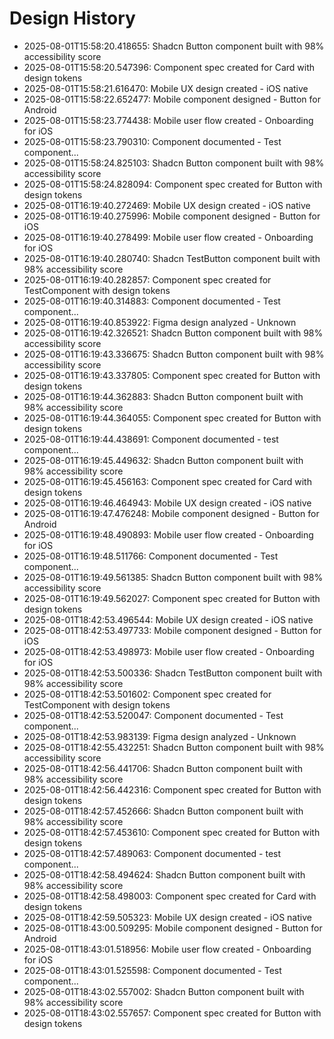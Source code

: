 # Design History

- 2025-08-01T15:58:20.418655: Shadcn Button component built with 98% accessibility score
- 2025-08-01T15:58:20.547396: Component spec created for Card with design tokens
- 2025-08-01T15:58:21.616470: Mobile UX design created - iOS native
- 2025-08-01T15:58:22.652477: Mobile component designed - Button for Android
- 2025-08-01T15:58:23.774438: Mobile user flow created - Onboarding for iOS
- 2025-08-01T15:58:23.790310: Component documented - Test component...
- 2025-08-01T15:58:24.825103: Shadcn Button component built with 98% accessibility score
- 2025-08-01T15:58:24.828094: Component spec created for Button with design tokens
- 2025-08-01T16:19:40.272469: Mobile UX design created - iOS native
- 2025-08-01T16:19:40.275996: Mobile component designed - Button for iOS
- 2025-08-01T16:19:40.278499: Mobile user flow created - Onboarding for iOS
- 2025-08-01T16:19:40.280740: Shadcn TestButton component built with 98% accessibility score
- 2025-08-01T16:19:40.282857: Component spec created for TestComponent with design tokens
- 2025-08-01T16:19:40.314883: Component documented - Test component...
- 2025-08-01T16:19:40.853922: Figma design analyzed - Unknown
- 2025-08-01T16:19:42.326521: Shadcn Button component built with 98% accessibility score
- 2025-08-01T16:19:43.336675: Shadcn Button component built with 98% accessibility score
- 2025-08-01T16:19:43.337805: Component spec created for Button with design tokens
- 2025-08-01T16:19:44.362883: Shadcn Button component built with 98% accessibility score
- 2025-08-01T16:19:44.364055: Component spec created for Button with design tokens
- 2025-08-01T16:19:44.438691: Component documented - test component...
- 2025-08-01T16:19:45.449632: Shadcn Button component built with 98% accessibility score
- 2025-08-01T16:19:45.456163: Component spec created for Card with design tokens
- 2025-08-01T16:19:46.464943: Mobile UX design created - iOS native
- 2025-08-01T16:19:47.476248: Mobile component designed - Button for Android
- 2025-08-01T16:19:48.490893: Mobile user flow created - Onboarding for iOS
- 2025-08-01T16:19:48.511766: Component documented - Test component...
- 2025-08-01T16:19:49.561385: Shadcn Button component built with 98% accessibility score
- 2025-08-01T16:19:49.562027: Component spec created for Button with design tokens
- 2025-08-01T18:42:53.496544: Mobile UX design created - iOS native
- 2025-08-01T18:42:53.497733: Mobile component designed - Button for iOS
- 2025-08-01T18:42:53.498973: Mobile user flow created - Onboarding for iOS
- 2025-08-01T18:42:53.500336: Shadcn TestButton component built with 98% accessibility score
- 2025-08-01T18:42:53.501602: Component spec created for TestComponent with design tokens
- 2025-08-01T18:42:53.520047: Component documented - Test component...
- 2025-08-01T18:42:53.983139: Figma design analyzed - Unknown
- 2025-08-01T18:42:55.432251: Shadcn Button component built with 98% accessibility score
- 2025-08-01T18:42:56.441706: Shadcn Button component built with 98% accessibility score
- 2025-08-01T18:42:56.442316: Component spec created for Button with design tokens
- 2025-08-01T18:42:57.452666: Shadcn Button component built with 98% accessibility score
- 2025-08-01T18:42:57.453610: Component spec created for Button with design tokens
- 2025-08-01T18:42:57.489063: Component documented - test component...
- 2025-08-01T18:42:58.494624: Shadcn Button component built with 98% accessibility score
- 2025-08-01T18:42:58.498003: Component spec created for Card with design tokens
- 2025-08-01T18:42:59.505323: Mobile UX design created - iOS native
- 2025-08-01T18:43:00.509295: Mobile component designed - Button for Android
- 2025-08-01T18:43:01.518956: Mobile user flow created - Onboarding for iOS
- 2025-08-01T18:43:01.525598: Component documented - Test component...
- 2025-08-01T18:43:02.557002: Shadcn Button component built with 98% accessibility score
- 2025-08-01T18:43:02.557657: Component spec created for Button with design tokens
